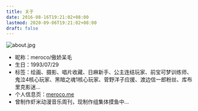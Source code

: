 ```yaml
---
title: 关于
date: 2016-08-16T19:21:02+08:00
lastmod: 2020-09-06T19:21:02+08:00
draft: false
---
```


![about.jpg](https://i.loli.net/2020/02/20/wYqPhp3ED9mojXH.jpg)

* 昵称：meroco/傲娇呆毛
* 生日：1993/07/29   
* 标签：绘画、摄影、唱片收藏、日麻新手、公主连结玩家、前宝可梦训练师、鬼泣4核心玩家、黑暗之魂1核心玩家、菅野洋子应援、渡边信一郎粉丝、库布里克影迷...
* 个人信息页：[meroco.me](https://meroco.me/)
* 曾制作虾米动漫音乐周刊，现制作组集体摸鱼中...
